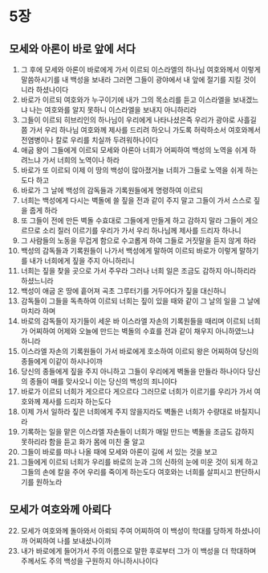 # 5장

## 모세와 아론이 바로 앞에 서다
1. 그 후에 모세와 아론이 바로에게 가서 이르되 이스라엘의 하나님 여호와께서 이렇게 말씀하시기를 내 백성을 보내라 그러면 그들이 광야에서 내 앞에 절기를 지킬 것이니라 하셨나이다
2. 바로가 이르되 여호와가 누구이기에 내가 그의 목소리를 듣고 이스라엘을 보내겠느냐 나는 여호와를 알지 못하니 이스라엘을 보내지 아니하리라
3. 그들이 이르되 히브리인의 하나님이 우리에게 나타나셨은즉 우리가 광야로 사흘길쯤 가서 우리 하나님 여호와께 제사를 드리려 하오니 가도록 허락하소서 여호와께서 전염병이나 칼로 우리를 치실까 두려워하나이다
4. 애굽 왕이 그들에게 이르되 모세와 아론아 너희가 어찌하여 백성의 노역을 쉬게 하려느냐 가서 너희의 노역이나 하라
5. 바로가 또 이르되 이제 이 땅의 백성이 많아졌거늘 너희가 그들로 노역을 쉬게 하는도다 하고
6. 바로가 그 날에 백성의 감독들과 기록원들에게 명령하여 이르되
7. 너희는 백성에게 다시는 벽돌에 쓸 짚을 전과 같이 주지 말고 그들이 가서 스스로 짚을 줍게 하라
8. 또 그들이 전에 만든 벽돌 수효대로 그들에게 만들게 하고 감하지 말라 그들이 게으르므로 소리 질러 이르기를 우리가 가서 우리 하나님께 제사를 드리자 하나니
9. 그 사람들의 노동을 무겁게 함으로 수고롭게 하여 그들로 거짓말을 듣지 않게 하라
10. 백성의 감독들과 기록원들이 나가서 백성에게 말하여 이르되 바로가 이렇게 말하기를 내가 너희에게 짚을 주지 아니하리니
11. 너희는 짚을 찾을 곳으로 가서 주우라 그러나 너희 일은 조금도 감하지 아니하리라 하셨느니라
12. 백성이 애굽 온 땅에 흩어져 곡초 그루터기를 거두어다가 짚을 대신하니
13. 감독들이 그들을 독촉하여 이르되 너희는 짚이 있을 때와 같이 그 날의 일을 그 날에 마치라 하며
14. 바로의 감독들이 자기들이 세운 바 이스라엘 자손의 기록원들을 때리며 이르되 너희가 어찌하여 어제와 오늘에 만드는 벽돌의 수효를 전과 같이 채우지 아니하였느냐 하니라
15. 이스라엘 자손의 기록원들이 가서 바로에게 호소하여 이르되 왕은 어찌하여 당신의 종들에게 이같이 하시나이까
16. 당신의 종들에게 짚을 주지 아니하고 그들이 우리에게 벽돌을 만들라 하나이다 당신의 종들이 매를 맞사오니 이는 당신의 백성의 죄니이다
17. 바로가 이르되 너희가 게으르다 게으르다 그러므로 너희가 이르기를 우리가 가서 여호와께 제사를 드리자 하는도다
18. 이제 가서 일하라 짚은 너희에게 주지 않을지라도 벽돌은 너희가 수량대로 바칠지니라
19. 기록하는 일을 맡은 이스라엘 자손들이 너희가 매일 만드는 벽돌을 조금도 감하지 못하리라 함을 듣고 화가 몸에 미친 줄 알고
20. 그들이 바로를 떠나 나올 때에 모세와 아론이 길에 서 있는 것을 보고
21. 그들에게 이르되 너희가 우리를 바로의 눈과 그의 신하의 눈에 미운 것이 되게 하고 그들의 손에 칼을 주어 우리를 죽이게 하는도다 여호와는 너희를 살피시고 판단하시기를 원하노라

## 모세가 여호와께 아뢰다
22. 모세가 여호와께 돌아와서 아뢰되 주여 어찌하여 이 백성이 학대를 당하게 하셨나이까 어찌하여 나를 보내셨나이까
23. 내가 바로에게 들어가서 주의 이름으로 말한 후로부터 그가 이 백성을 더 학대하며 주께서도 주의 백성을 구원하지 아니하시나이다